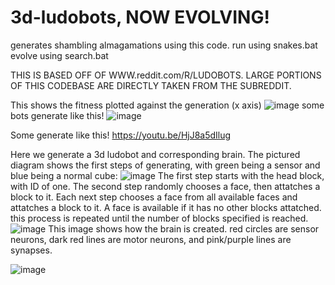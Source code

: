 # 3d-ludobots, NOW EVOLVING!


generates shambling almagamations using this code. run using snakes.bat evolve using search.bat

THIS IS BASED OFF OF WWW.reddit.com/R/LUDOBOTS. LARGE PORTIONS OF THIS CODEBASE ARE DIRECTLY TAKEN FROM THE SUBREDDIT. 

This shows the fitness plotted against the generation (x axis)
![image](https://user-images.githubusercontent.com/114758213/221760224-70254ca9-540f-41dc-ab60-a7c50e5db25f.png)
some bots generate like this!
![image](https://user-images.githubusercontent.com/114758213/221760330-bce9ae00-5bfe-4613-a210-1bd972720861.png)

Some generate like this!
https://youtu.be/HjJ8a5dIlug



Here we generate a 3d ludobot and corresponding brain. The pictured diagram shows the first steps of generating, with green being a sensor and blue being a normal cube:
![image](https://user-images.githubusercontent.com/114758213/220529465-0ca1cad0-c0ed-4382-a8b1-4aaffe8babb0.png)
The first step starts with the head block, with ID of one.
The second step randomly chooses a face, then attatches a block to it. 
Each next step chooses a face from all available faces and attatches a block to it. A face is available if it has no other blocks attatched. this process is repeated until the number of blocks specified is reached.
![image](https://user-images.githubusercontent.com/114758213/220530775-6d9b4711-5f5b-4a44-b2b9-02e007d0d972.png)
This image shows how the brain is created. red circles are sensor neurons, dark red lines are motor neurons, and pink/purple lines are synapses. 

![image](https://user-images.githubusercontent.com/114758213/221763730-f0a06874-6052-4841-bd0a-7e536efe24fe.png)

